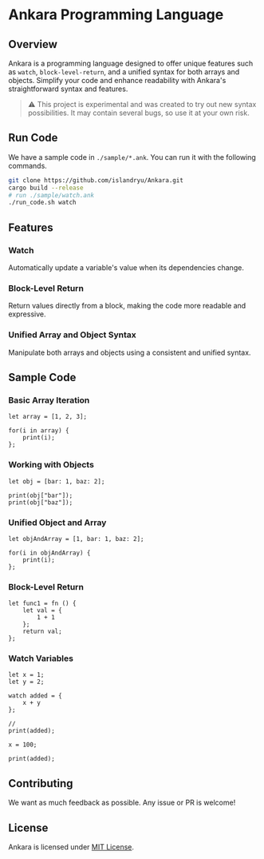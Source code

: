 # Ankara Programming Language

## Overview

Ankara is a programming language designed to offer unique features such as `watch`, `block-level-return`, and a unified syntax for both arrays and objects. Simplify your code and enhance readability with Ankara's straightforward syntax and features.

> :warning: This project is experimental and was created to try out new syntax possibilities. It may contain several bugs, so use it at your own risk.

## Run Code

We have a sample code in `./sample/*.ank`. You can run it with the following commands.

```bash
git clone https://github.com/islandryu/Ankara.git
cargo build --release
# run ./sample/watch.ank
./run_code.sh watch
```

## Features

### Watch

Automatically update a variable's value when its dependencies change.

### Block-Level Return

Return values directly from a block, making the code more readable and expressive.

### Unified Array and Object Syntax

Manipulate both arrays and objects using a consistent and unified syntax.

## Sample Code

### Basic Array Iteration

```ankara
let array = [1, 2, 3];

for(i in array) {
    print(i);
};
```

### Working with Objects

```ankara
let obj = [bar: 1, baz: 2];

print(obj["bar"]);
print(obj["baz"]);
```

### Unified Object and Array

```ankara
let objAndArray = [1, bar: 1, baz: 2];

for(i in objAndArray) {
    print(i);
};
```

### Block-Level Return

```ankara
let func1 = fn () {
    let val = {
        1 + 1
    };
    return val;
};
```

### Watch Variables

```ankara
let x = 1;
let y = 2;

watch added = {
    x + y
};

//
print(added);

x = 100;

print(added);
```

## Contributing

We want as much feedback as possible.
Any issue or PR is welcome!

## License

Ankara is licensed under [MIT License](#).
